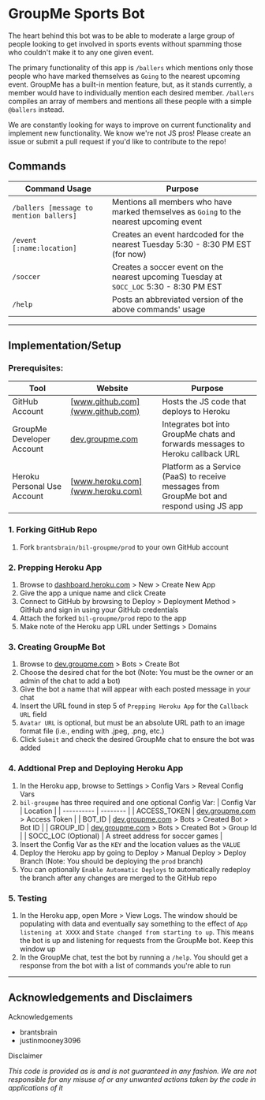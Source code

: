 # GroupMe Sports Bot

The heart behind this bot was to be able to moderate a large group of people looking to get involved in sports events without spamming those who couldn't make it to any one given event. 

The primary functionality of this app is `/ballers` which mentions only those people who have marked themselves as `Going` to the nearest upcoming event. GroupMe has a built-in mention feature, but, as it stands currently, a member would have to individually mention each desired member. `/ballers` compiles an array of members and mentions all these people with a simple `@ballers` instead.

We are constantly looking for ways to improve on current functionality and implement new functionality. We know we're not JS pros! Please create an issue or submit a pull request if you'd like to contribute to the repo!

## Commands

| Command Usage | Purpose |
| ------------- | ------- |
| `/ballers [message to mention ballers]` | Mentions all members who have marked themselves as `Going` to the nearest upcoming event |
| `/event [:name:location]` | Creates an event hardcoded for the nearest Tuesday 5:30 - 8:30 PM EST (for now) |
| `/soccer` | Creates a soccer event on the nearest upcoming Tuesday at `SOCC_LOC` 5:30 - 8:30 PM EST |
| `/help` | Posts an abbreviated version of the above commands' usage

---

## Implementation/Setup

### Prerequisites:

| Tool | Website | Purpose |
| ---- | ------- | ------- |
| GitHub Account | [www.github.com](www.github.com) | Hosts the JS code that deploys to Heroku |
| GroupMe Developer Account | [dev.groupme.com](dev.groupme.com) | Integrates bot into GroupMe chats and forwards messages to Heroku callback URL |
| Heroku Personal Use Account | [www.heroku.com](www.heroku.com) | Platform as a Service (PaaS) to receive messages from GroupMe bot and respond using JS app

### 1. Forking GitHub Repo

1. Fork `brantsbrain/bil-groupme/prod` to your own GitHub account

### 2. Prepping Heroku App

1. Browse to [dashboard.heroku.com](dashboard.heroku.com) > New > Create New App
2. Give the app a unique name and click Create
3. Connect to GitHub by browsing to Deploy > Deployment Method > GitHub and sign in using your GitHub credentials
4. Attach the forked `bil-groupme/prod` repo to the app
5. Make note of the Heroku app URL under Settings > Domains

### 3. Creating GroupMe Bot

1. Browse to [dev.groupme.com](dev.groupme.com) > Bots > Create Bot
2. Choose the desired chat for the bot (Note: You must be the owner or an admin of the chat to add a bot)
3. Give the bot a name that will appear with each posted message in your chat
4. Insert the URL found in step 5 of `Prepping Heroku App` for the `Callback URL` field
5. `Avatar URL` is optional, but must be an absolute URL path to an image format file (i.e., ending with .jpeg, .png, etc.)
6. Click `Submit` and check the desired GroupMe chat to ensure the bot was added

### 4. Addtional Prep and Deploying Heroku App

1. In the Heroku app, browse to Settings > Config Vars > Reveal Config Vars
2. `bil-groupme` has three required and one optional Config Var: 
    | Config Var | Location |
    | ---------- | -------- |
    | ACCESS_TOKEN | [dev.groupme.com](dev.groupme.com) > Access Token |
    | BOT_ID | [dev.groupme.com](dev.groupme.com) > Bots > Created Bot > Bot ID |
    | GROUP_ID | [dev.groupme.com](dev.groupme.com) > Bots > Created Bot > Group Id |
    | SOCC_LOC (Optional) | A street address for soccer games |
3. Insert the Config Var as the `KEY` and the location values as the `VALUE`
4. Deploy the Heroku app by going to Deploy > Manual Deploy > Deploy Branch (Note: You should be deploying the `prod` branch)
5. You can optionally `Enable Automatic Deploys` to automatically redeploy the branch after any changes are merged to the GitHub repo

### 5. Testing

1. In the Heroku app, open More > View Logs. The window should be populating with data and eventually say something to the effect of `App listening at XXXX` and `State changed from starting to up`. This means the bot is up and listening for requests from the GroupMe bot. Keep this window up
2. In the GroupMe chat, test the bot by running a `/help`. You should get a response from the bot with a list of commands you're able to run

---

## Acknowledgements and Disclaimers

Acknowledgements
- brantsbrain
- justinmooney3096

Disclaimer

*This code is provided as is and is not guaranteed in any fashion. We are not responsible for any misuse of or any unwanted actions taken by the code in applications of it*